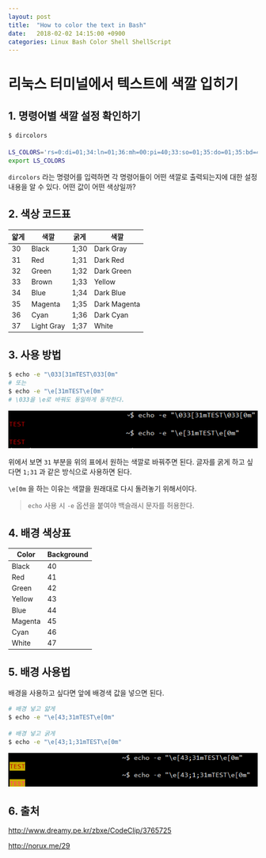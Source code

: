 ```yaml
---
layout: post
title:  "How to color the text in Bash"
date:   2018-02-02 14:15:00 +0900
categories: Linux Bash Color Shell ShellScript
---
```


# 리눅스 터미널에서 텍스트에 색깔 입히기

## 1. 명령어별 색깔 설정 확인하기

```sh
$ dircolors

LS_COLORS='rs=0:di=01;34:ln=01;36:mh=00:pi=40;33:so=01;35:do=01;35:bd=40;33;01:cd=40;33;01:or=40;31;01:mi=00:su=37;41:sg=30;43:ca=30;41:tw=30;42:ow=34;42:st=37;44:ex=01;32:*.tar=01;31:*.tgz=01;31:*.arc=01;31:*.arj=01;31:*.taz=01;31:*.lha=01;31:*.lz4=01;31:*.lzh=01;31:*.lzma=01;31:*.tlz=01;31:*.txz=01;31:*.tzo=01;31:*.t7z=01;31:*.zip=01;31:*.z=01;31:*.Z=01;31:*.dz=01;31:*.gz=01;31:*.lrz=01;31:*.lz=01;31:*.lzo=01;31:*.xz=01;31:*.bz2=01;31:*.bz=01;31:*.tbz=01;31:*.tbz2=01;31:*.tz=01;31:*.deb=01;31:*.rpm=01;31:*.jar=01;31:*.war=01;31:*.ear=01;31:*.sar=01;31:*.rar=01;31:*.alz=01;31:*.ace=01;31:*.zoo=01;31:*.cpio=01;31:*.7z=01;31:*.rz=01;31:*.cab=01;31:*.jpg=01;35:*.jpeg=01;35:*.gif=01;35:*.bmp=01;35:*.pbm=01;35:*.pgm=01;35:*.ppm=01;35:*.tga=01;35:*.xbm=01;35:*.xpm=01;35:*.tif=01;35:*.tiff=01;35:*.png=01;35:*.svg=01;35:*.svgz=01;35:*.mng=01;35:*.pcx=01;35:*.mov=01;35:*.mpg=01;35:*.mpeg=01;35:*.m2v=01;35:*.mkv=01;35:*.webm=01;35:*.ogm=01;35:*.mp4=01;35:*.m4v=01;35:*.mp4v=01;35:*.vob=01;35:*.qt=01;35:*.nuv=01;35:*.wmv=01;35:*.asf=01;35:*.rm=01;35:*.rmvb=01;35:*.flc=01;35:*.avi=01;35:*.fli=01;35:*.flv=01;35:*.gl=01;35:*.dl=01;35:*.xcf=01;35:*.xwd=01;35:*.yuv=01;35:*.cgm=01;35:*.emf=01;35:*.ogv=01;35:*.ogx=01;35:*.aac=00;36:*.au=00;36:*.flac=00;36:*.m4a=00;36:*.mid=00;36:*.midi=00;36:*.mka=00;36:*.mp3=00;36:*.mpc=00;36:*.ogg=00;36:*.ra=00;36:*.wav=00;36:*.oga=00;36:*.opus=00;36:*.spx=00;36:*.xspf=00;36:';
export LS_COLORS
```

`dircolors` 라는 명령어를 입력하면 각 명령어들이 어떤 색깔로 출력되는지에 대한 설정 내용을 알 수 있다.
어떤 값이 어떤 색상일까?

## 2. 색상 코드표


| 얇게 | 색깔 | 굵게 | 색깔 |
|-----------|------------|-----------|--------------|
| 30 | Black | 1;30 | Dark Gray |
| 31 | Red | 1;31 | Dark Red |
| 32 | Green | 1;32 | Dark Green |
| 33 | Brown | 1;33 | Yellow |
| 34 | Blue | 1;34 | Dark Blue |
| 35 | Magenta | 1;35 | Dark Magenta |
| 36 | Cyan | 1;36 | Dark Cyan |
| 37 | Light Gray | 1;37 | White |


## 3. 사용 방법

```sh
$ echo -e "\033[31mTEST\033[0m"
# 또는
$ echo -e "\e[31mTEST\e[0m"
# \033을 \e로 바꿔도 동일하게 동작한다.
```

![사진1](https://raw.githubusercontent.com/rainofpainki/rainofpainki.github.io/master/assets/img/shell_text_color/01.PNG)


위에서 보면 `31` 부분을 위의 표에서 원하는 색깔로 바꿔주면 된다. 글자를 굵게 하고 싶다면 `1;31` 과 같은 방식으로 사용하면 된다.

`\e[0m` 을 하는 이유는 색깔을 원래대로 다시 돌려놓기 위해서이다. 

> `echo` 사용 시 `-e` 옵션을 붙여야 백슬래시 문자를 허용한다.


## 4. 배경 색상표

| Color | Background |
|---------|------------|
| Black | 40 |
| Red | 41 |
| Green | 42 |
| Yellow | 43 |
| Blue | 44 |
| Magenta | 45 |
| Cyan | 46 |
| White | 47 |


## 5. 배경 사용법

배경을 사용하고 싶다면 앞에 배경색 값을 넣으면 된다.

```sh
# 배경 넣고 얇게
$ echo -e "\e[43;31mTEST\e[0m"

# 배경 넣고 굵게
$ echo -e "\e[43;1;31mTEST\e[0m"
```

![사진2](https://raw.githubusercontent.com/rainofpainki/rainofpainki.github.io/master/assets/img/shell_text_color/02.PNG)


## 6. 출처

http://www.dreamy.pe.kr/zbxe/CodeClip/3765725

http://norux.me/29

